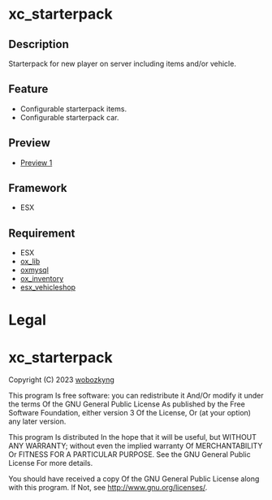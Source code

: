 # xc_starterpack

## Description
Starterpack for new player on server including items and/or vehicle. 

## Feature
- Configurable starterpack items.
- Configurable starterpack car.

## Preview
- [Preview 1](https://streamable.com/61przu)

## Framework
- ESX

## Requirement
- ESX
- [ox_lib](https://github.com/overextended/ox_lib)
- [oxmysql](https://github.com/overextended/oxmysql)
- [ox_inventory](https://github.com/overextended/ox_inventory)
- [esx_vehicleshop](https://github.com/esx-framework/esx_vehicleshop)

# Legal

# xc_starterpack

Copyright (C) 2023 [wobozkyng](https://github.com/wobozkyng)

This program Is free software: you can redistribute it And/Or modify it under the terms Of the GNU General Public License As published by the Free Software Foundation, either version 3 Of the License, Or (at your option) any later version.

This program Is distributed In the hope that it will be useful, but WITHOUT ANY WARRANTY; without even the implied warranty Of MERCHANTABILITY Or FITNESS FOR A PARTICULAR PURPOSE. See the GNU General Public License For more details.

You should have received a copy Of the GNU General Public License along with this program. If Not, see http://www.gnu.org/licenses/.
